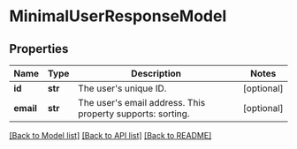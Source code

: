 # MinimalUserResponseModel

## Properties
Name | Type | Description | Notes
------------ | ------------- | ------------- | -------------
**id** | **str** | The user&#39;s unique ID. | [optional] 
**email** | **str** | The user&#39;s email address. This property supports: sorting. | [optional] 

[[Back to Model list]](../README.md#documentation-for-models) [[Back to API list]](../README.md#documentation-for-api-endpoints) [[Back to README]](../README.md)


